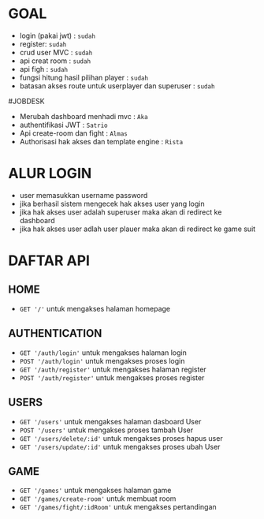 # GOAL
* login (pakai jwt) : `sudah` 
* register: `sudah`
* crud user MVC : `sudah`
* api creat room : `sudah`
* api figh : `sudah`
* fungsi hitung hasil pilihan player : `sudah`
* batasan akses route untuk userplayer dan superuser : `sudah`

#JOBDESK
* Merubah dashboard menhadi mvc : `Aka`
* authentifikasi JWT : `Satrio`
* Api create-room dan fight : `Almas`
* Authorisasi hak akses dan template engine : `Rista`


# ALUR LOGIN
*   user memasukkan username password
*   jika berhasil sistem mengecek hak akses user yang login 
*   jika hak akses user adalah superuser maka akan di redirect ke dashboard
*   jika hak akses user adlah user plauer maka akan di redirect ke game suit

# DAFTAR API
## HOME
 * `GET '/'` untuk mengakses halaman homepage
## AUTHENTICATION
 * `GET '/auth/login'` untuk mengakses halaman login
 * `POST '/auth/login'` untuk mengakses proses login
 * `GET '/auth/register'` untuk mengakses halaman register
 * `POST '/auth/register'` untuk mengakses proses register
## USERS
 * `GET '/users'` untuk mengakses halaman dasboard User
 * `POST '/users'` untuk mengakses proses tambah User
 * `GET '/users/delete/:id'` untuk mengakses proses hapus user
 * `GET '/users/update/:id'` untuk mengakses proses ubah User

 ## GAME
 * `GET '/games'` untuk mengakses halaman game
 * `GET '/games/create-room'` untuk membuat room
 * `GET '/games/fight/:idRoom'` untuk mengakses pertandingan

